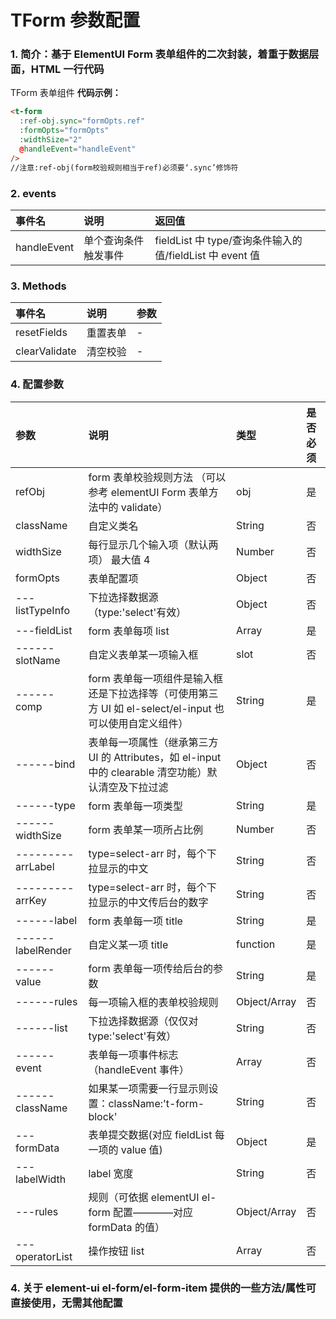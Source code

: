 # TForm 参数配置

### 1. 简介：基于 ElementUI Form 表单组件的二次封装，着重于数据层面，HTML 一行代码

TForm 表单组件
**代码示例：**

```html
<t-form
  :ref-obj.sync="formOpts.ref"
  :formOpts="formOpts"
  :widthSize="2"
  @handleEvent="handleEvent"
/>
//注意:ref-obj(form校验规则相当于ref)必须要‘.sync’修饰符
```

### 2. events

| 事件名      | 说明                 | 返回值                                                   |
| :---------- | :------------------- | :------------------------------------------------------- |
| handleEvent | 单个查询条件触发事件 | fieldList 中 type/查询条件输入的值/fieldList 中 event 值 |

### 3. Methods

| 事件名        | 说明     | 参数 |
| :------------ | :------- | :--- |
| resetFields   | 重置表单 | -    |
| clearValidate | 清空校验 | -    |

### 4. 配置参数

| 参数              | 说明                                                                                                    | 类型         | 是否必须 |
| :---------------- | :------------------------------------------------------------------------------------------------------ | :----------- | :------- |
| refObj            | form 表单校验规则方法 （可以参考 elementUI Form 表单方法中的 validate）                                 | obj          | 是       |
| className         | 自定义类名                                                                                              | String       | 否       |
| widthSize         | 每行显示几个输入项（默认两项） 最大值 4                                                                 | Number       | 否       |
| formOpts          | 表单配置项                                                                                              | Object       | 否       |
| ---listTypeInfo   | 下拉选择数据源（type:'select'有效）                                                                     | Object       | 否       |
| ---fieldList      | form 表单每项 list                                                                                      | Array        | 是       |
| ------slotName    | 自定义表单某一项输入框                                                                                  | slot         | 否       |
| ------comp        | form 表单每一项组件是输入框还是下拉选择等（可使用第三方 UI 如 el-select/el-input 也可以使用自定义组件） | String       | 是       |
| ------bind        | 表单每一项属性（继承第三方 UI 的 Attributes，如 el-input 中的 clearable 清空功能）默认清空及下拉过滤    | Object       | 否       |
| ------type        | form 表单每一项类型                                                                                     | String       | 是       |
| ------widthSize   | form 表单某一项所占比例                                                                                 | Number       | 否       |
| ---------arrLabel | type=select-arr 时，每个下拉显示的中文                                                                  | String       | 否       |
| ---------arrKey   | type=select-arr 时，每个下拉显示的中文传后台的数字                                                      | String       | 否       |
| ------label       | form 表单每一项 title                                                                                   | String       | 是       |
| ------labelRender | 自定义某一项 title                                                                                      | function     | 是       |
| ------value       | form 表单每一项传给后台的参数                                                                           | String       | 是       |
| ------rules       | 每一项输入框的表单校验规则                                                                              | Object/Array | 否       |
| ------list        | 下拉选择数据源（仅仅对 type:'select'有效）                                                              | String       | 否       |
| ------event       | 表单每一项事件标志（handleEvent 事件）                                                                  | Array        | 否       |
| ------className   | 如果某一项需要一行显示则设置：className:'t-form-block'                                                  | String       | 否       |
| ---formData       | 表单提交数据(对应 fieldList 每一项的 value 值)                                                          | Object       | 是       |
| ---labelWidth     | label 宽度                                                                                              | String       | 否       |
| ---rules          | 规则（可依据 elementUI el-form 配置————对应 formData 的值）                                             | Object/Array | 否       |
| ---operatorList   | 操作按钮 list                                                                                           | Array        | 否       |

### 4. 关于 element-ui el-form/el-form-item 提供的一些方法/属性可直接使用，无需其他配置
